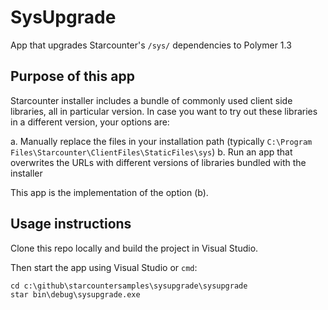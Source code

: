 # SysUpgrade

App that upgrades Starcounter's `/sys/` dependencies to Polymer 1.3

## Purpose of this app

Starcounter installer includes a bundle of commonly used client side libraries, all in particular version. In case you want to try out these libraries in a different version, your options are:

a. Manually replace the files in your installation path (typically `C:\Program Files\Starcounter\ClientFiles\StaticFiles\sys`)
b. Run an app that overwrites the URLs with different versions of libraries bundled with the installer

This app is the implementation of the option (b).

## Usage instructions

Clone this repo locally and build the project in Visual Studio. 

Then start the app using Visual Studio or `cmd`:

```
cd c:\github\starcountersamples\sysupgrade\sysupgrade
star bin\debug\sysupgrade.exe
```
